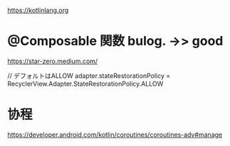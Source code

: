 https://kotlinlang.org

# @Composable 関数 bulog. ->> good
https://star-zero.medium.com/

// デフォルトはALLOW
        adapter.stateRestorationPolicy = RecyclerView.Adapter.StateRestorationPolicy.ALLOW




# 协程
https://developer.android.com/kotlin/coroutines/coroutines-adv#manage
